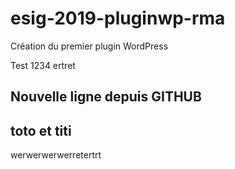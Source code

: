 # esig-2019-pluginwp-rma
Création du premier plugin WordPress


Test 1234 ertret

## Nouvelle ligne depuis GITHUB

## toto et titi

werwerwerwerretertrt
